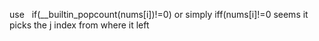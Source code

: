 use    if(__builtin_popcount(nums[i])!=0)
or simply iff(nums[i]!=0
seems it picks the j index from where it left